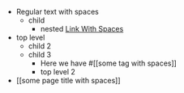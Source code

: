 - Regular   text with  spaces
  - child
    - nested [Link   With  Spaces  ](https://example.com)
- top level
  - child 2
  - child 3
    - Here we have #[[some  tag with   spaces]]
    - top level 2
- [[some  page   title  with  spaces]]
